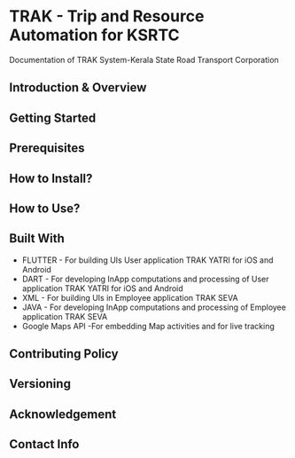 # TRAK - Trip and Resource Automation for KSRTC
Documentation of TRAK System-Kerala State Road Transport Corporation

## Introduction & Overview
## Getting Started
## Prerequisites
## How to Install?
## How to Use?

## Built With
* FLUTTER - For building UIs User application TRAK YATRI for iOS and Android
* DART - For developing InApp computations and processing of User application TRAK YATRI for iOS and Android
* XML - For building UIs in Employee application TRAK SEVA
* JAVA - For developing InApp computations and processing of Employee application TRAK SEVA
* Google Maps API -For embedding Map activities and for live tracking
## Contributing Policy
## Versioning

## Acknowledgement
## Contact Info
